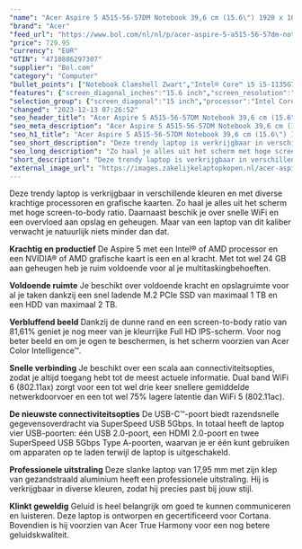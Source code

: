 ```yaml
---
"name": "Acer Aspire 5 A515-56-57DM Notebook 39,6 cm (15.6\") 1920 x 1080 Pixels Intel® 11de generatie Core™ i5 8 GB DDR4-SDRAM 256 GB SSD Wi-Fi 6 (802.11ax) Windows 10 Home Zwart"
"brand": "Acer"
"feed_url": "https://www.bol.com/nl/nl/p/acer-aspire-5-a515-56-57dm-notebook-39-6-cm-1920-x-1080-pixels-intel-11de-generatie-core-i5-8-gb-ddr4-sdram-256-gb-ssd-wi-fi-6-windows-10-home-zwart/9300000025297450"
"price": 729.95
"currency": "EUR"
"GTIN": "4710886297307"
"supplier": "Bol.com"
"category": "Computer"
"bullet_points": ["Notebook Clamshell Zwart","Intel® Core™ i5 i5-1135G7 2,4 GHz","39,6 cm (15.6\") Full HD 1920 x 1080 Pixels LCD LED backlight","8 GB DDR4-SDRAM","256 GB SSD","Intel Iris Xe Graphics","Wi-Fi 6 (802.11ax) Ethernet LAN 1000 Mbit/s Bluetooth 5.0","Lithium-Ion (Li-Ion) 48 Wh 8 uur 45 W","Windows 10 Home 64-bit"]
"features": {"screen_diagonal_inches":"15.6 inch","screen_resolution":"1920 x 1080 Pixels","processor_family":"Intel® Core™ i5","memory_size":"8 GB","memory_type":"DDR4-SDRAM","total_storage_space":"256 GB","operating_system":"Windows","battery_capacity":"48 Wh","width":"363,4 mm","depth":"238,5 mm","height":"17,9 mm","weight":"1,9 kg","graphics_card":"Intel Iris Xe Graphics"}
"selection_group": {"screen_diagonal":"15 inch","processor":"Intel Core i5","changed_price_past_3_days":false,"product_family":"Aspire"}
"changed": "2023-12-13 07:26:52"
"seo_header_title": "Acer Aspire 5 A515-56-57DM Notebook 39,6 cm (15.6\") 1920 x 1080 Pixels Intel® 11de generatie Core™ i5 8 GB DDR4-SDRAM 256 GB SSD Wi-Fi 6 (802.11ax) Windows 10 Home Zwart"
"seo_meta_description": "Acer Aspire 5 A515-56-57DM Notebook 39,6 cm (15.6\") 1920 x 1080 Pixels Intel® 11de generatie Core™ i5 8 GB DDR4-SDRAM 256 GB SSD Wi-Fi 6 (802.11ax) Windows 10 Home Zwart"
"seo_h1_title": "Acer Aspire 5 A515-56-57DM Notebook 39,6 cm (15.6\") 1920 x 1080 Pixels Intel® 11de generatie Core™ i5 8 GB DDR4-SDRAM 256 GB SSD Wi-Fi 6 (802.11ax) Windows 10 Home Zwart"
"seo_short_description": "Deze trendy laptop is verkrijgbaar in verschillende kleuren en met diverse krachtige processoren en grafische kaarten."
"seo_long_description": "Zo haal je alles uit het scherm met hoge screen-to-body ratio. Daarnaast beschik je over snelle WiFi en een overvloed aan opslag en geheugen. Maar van een laptop van dit kaliber verwacht je natuurlijk niets minder dan dat. \n\n<b>Krachtig en productief</b>\nDe Aspire 5 met een Intel® of AMD processor en een NVIDIA® of AMD grafische kaart is een en al kracht. Met tot wel 24 GB aan geheugen heb je ruim voldoende voor al je multitaskingbehoeften. \n\n<b>Voldoende ruimte</b>\nJe beschikt over voldoende kracht en opslagruimte voor al je taken dankzij een snel ladende M. 2 PCIe SSD van maximaal 1 TB en een HDD van maximaal 2 TB. \n\n<b>Verbluffend beeld</b>\nDankzij de dunne rand en een screen-to-body ratio van 81,61% geniet je nog meer van je kleurrijke Full HD IPS-scherm. Voor nog beter beeld en om je ogen te beschermen, is het scherm voorzien van Acer Color Intelligence™. \n\n<b>Snelle verbinding</b>\nJe beschikt over een scala aan connectiviteitsopties, zodat je altijd toegang hebt tot de meest actuele informatie. Dual band WiFi 6 (802. 11ax) zorgt voor een tot wel drie keer snellere gemiddelde netwerkdoorvoer en een tot wel 75% lagere latentie dan WiFi 5 (802. 11ac). \n\n<b>De nieuwste connectiviteitsopties</b>\nDe USB-C™-poort biedt razendsnelle gegevensoverdracht via SuperSpeed USB 5Gbps. In totaal heeft de laptop vier USB-poorten: één USB 2. 0-poort, een HDMI 2. 0-poort en twee SuperSpeed USB 5Gbps Type A-poorten, waarvan je er één kunt gebruiken om apparaten op te laden terwijl de laptop is uitgeschakeld. \n\n<b>Professionele uitstraling</b>\nDeze slanke laptop van 17,95 mm met zijn klep van gezandstraald aluminium heeft een professionele uitstraling. Hij is verkrijgbaar in diverse kleuren, zodat hij precies past bij jouw stijl. \n\n<b>Klinkt geweldig</b>\nGeluid is heel belangrijk om goed te kunnen communiceren en luisteren. Deze laptop is ontworpen en gecertificeerd voor Cortana. Bovendien is hij voorzien van Acer True Harmony voor een nog betere geluidskwaliteit."
"short_description": "Deze trendy laptop is verkrijgbaar in verschillende kleuren en met diverse krachtige processoren en grafische kaarten. Zo haal je alles uit het scherm met hoge screen-to-body ratio. Daarnaast beschik je over snelle WiFi en een overvloed aan opslag en geheugen. Maar van een laptop van dit kaliber verwacht je natuurlijk niets minder dan dat. Krachtig en productief De Aspire 5 met een Intel® of AMD processor en een NVIDIA® of AMD grafische kaart is een en al kracht. Met tot wel 24 GB aan geheugen heb je ruim voldoende voor al je multitaskingbehoeften. Voldoende ruimte Je beschikt over voldoende kracht en opslagruimte voor al je taken dankzij een snel ladende M.2 PCIe SSD van maximaal 1 TB en een HDD van maximaal 2 TB. Verbluffend beeld Dankzij de dunne rand en een screen-to-body ratio van 81,61% geniet je nog meer van je kleurrijke Full HD IPS-scherm. Voor nog beter beeld en om je ogen te beschermen, is het scherm voorzien van Acer Color Intelligence™. Snelle verbinding Je beschikt over een scala aan connectiviteitsopties, zodat je altijd toegang hebt tot de meest actuele informatie. Dual band WiFi 6 (802.11ax) zorgt voor een tot wel drie keer snellere gemiddelde netwerkdoorvoer en een tot wel 75% lagere latentie dan WiFi 5 (802.11ac). De nieuwste connectiviteitsopties De USB-C™-poort biedt razendsnelle gegevensoverdracht via SuperSpeed USB 5Gbps. In totaal heeft de laptop vier USB-poorten: één USB 2.0-poort, een HDMI 2.0-poort en twee SuperSpeed USB 5Gbps Type A-poorten, waarvan je er één kunt gebruiken om apparaten op te laden terwijl de laptop is uitgeschakeld. Professionele uitstraling Deze slanke laptop van 17,95 mm met zijn klep van gezandstraald aluminium heeft een professionele uitstraling. Hij is verkrijgbaar in diverse kleuren, zodat hij precies past bij jouw stijl. Klinkt geweldig Geluid is heel belangrijk om goed te kunnen communiceren en luisteren. Deze laptop is ontworpen en gecertificeerd voor Cortana. Bovendien is hij voorzien van Acer True Harmony voor een nog betere geluidskwaliteit."
"external_image_url": "https://images.zakelijkelaptopkopen.nl/acer-aspire-5-a515-56-57dm-notebook-39-6-cm-1920-x-1080-pixels-intel-11de-generatie-core-i5-8-gb-ddr4-sdram-256-gb-ssd-wi-fi-6-windows-10-home-zwart.webp"
---
```


Deze trendy laptop is verkrijgbaar in verschillende kleuren en met diverse krachtige processoren en grafische kaarten. Zo haal je alles uit het scherm met hoge screen-to-body ratio. Daarnaast beschik je over snelle WiFi en een overvloed aan opslag en geheugen. Maar van een laptop van dit kaliber verwacht je natuurlijk niets minder dan dat.

<b>Krachtig en productief</b>
De Aspire 5 met een Intel® of AMD processor en een NVIDIA® of AMD grafische kaart is een en al kracht. Met tot wel 24 GB aan geheugen heb je ruim voldoende voor al je multitaskingbehoeften.

<b>Voldoende ruimte</b>
Je beschikt over voldoende kracht en opslagruimte voor al je taken dankzij een snel ladende M.2 PCIe SSD van maximaal 1 TB en een HDD van maximaal 2 TB.

<b>Verbluffend beeld</b>
Dankzij de dunne rand en een screen-to-body ratio van 81,61% geniet je nog meer van je kleurrijke Full HD IPS-scherm. Voor nog beter beeld en om je ogen te beschermen, is het scherm voorzien van Acer Color Intelligence™.

<b>Snelle verbinding</b>
Je beschikt over een scala aan connectiviteitsopties, zodat je altijd toegang hebt tot de meest actuele informatie. Dual band WiFi 6 (802.11ax) zorgt voor een tot wel drie keer snellere gemiddelde netwerkdoorvoer en een tot wel 75% lagere latentie dan WiFi 5 (802.11ac).

<b>De nieuwste connectiviteitsopties</b>
De USB-C™-poort biedt razendsnelle gegevensoverdracht via SuperSpeed USB 5Gbps. In totaal heeft de laptop vier USB-poorten: één USB 2.0-poort, een HDMI 2.0-poort en twee SuperSpeed USB 5Gbps Type A-poorten, waarvan je er één kunt gebruiken om apparaten op te laden terwijl de laptop is uitgeschakeld.

<b>Professionele uitstraling</b>
Deze slanke laptop van 17,95 mm met zijn klep van gezandstraald aluminium heeft een professionele uitstraling. Hij is verkrijgbaar in diverse kleuren, zodat hij precies past bij jouw stijl.

<b>Klinkt geweldig</b>
Geluid is heel belangrijk om goed te kunnen communiceren en luisteren. Deze laptop is ontworpen en gecertificeerd voor Cortana. Bovendien is hij voorzien van Acer True Harmony voor een nog betere geluidskwaliteit.
